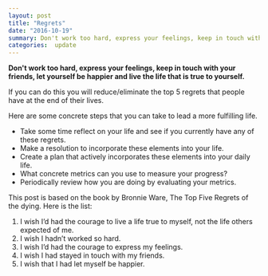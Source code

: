 ```yaml
---
layout: post
title: "Regrets"
date: "2016-10-19"
summary: Don't work too hard, express your feelings, keep in touch with your friends, let yourself be happier and live the life that is true to yourself.This is a simple slogan to live your life by.
categories:  update
---
```


__Don't work too hard, express your feelings, keep in touch with your friends, let yourself be happier and live the life that is true to yourself.__

If you can do this you will reduce/eliminate the top 5 regrets that people have at the end of their lives.

Here are some concrete steps that you can take to lead a more fulfilling life.

* Take some time reflect on your life and see if you currently have any of these regrets.
* Make a resolution to incorporate these elements into your life.
* Create a plan that actively incorporates these elements into your daily life.
* What concrete metrics can you use to measure your progress?
* Periodically review how you are doing by evaluating your metrics.



This post is based on the book by Bronnie Ware, The Top Five Regrets of the dying.
Here is the list:

1. I wish I’d had the courage to live a life true to myself, not the life others expected of me.
2. I wish I hadn’t worked so hard.
3. I wish I’d had the courage to express my feelings.
4. I wish I had stayed in touch with my friends.
5. I wish that I had let myself be happier.
